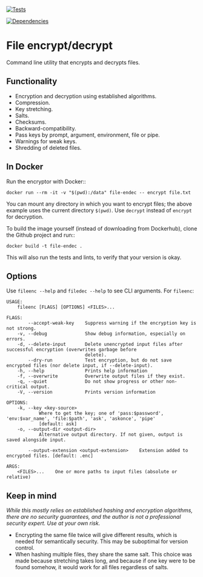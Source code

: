
[![Tests](https://github.com/mverleg/file_endec/workflows/Test%20file_endec/badge.svg)](https://github.com/mverleg/file_endec/actions)

[![Dependencies](https://deps.rs/repo/github/mverleg/file_endec/status.svg)](https://deps.rs/repo/github/mverleg/file_endec)

File encrypt/decrypt
===============================

Command line utility that encrypts and decrypts files.

Functionality
-------------------------------

* Encryption and decryption using established algorithms.
* Compression.
* Key stretching.
* Salts.
* Checksums.
* Backward-compatibility.
* Pass keys by prompt, argument, environment, file or pipe.
* Warnings for weak keys.
* Shredding of deleted files.

In Docker
-------------------------------

Run the encryptor with Docker::

    docker run --rm -it -v "$(pwd):/data" file-endec -- encrypt file.txt

You can mount any directory in which you want to encrypt files; the above example uses the current directory `$(pwd)`. Use `decrypt` instead of `encrypt` for decryption.

To build the image yourself (instead of downloading from Dockerhub), clone the Github project and run::

    docker build -t file-endec .

This will also run the tests and lints, to verify that your version is okay.

Options
-------------------------------

Use `fileenc --help` and `filedec --help` to see CLI arguments. For `fileenc`:

    USAGE:
        fileenc [FLAGS] [OPTIONS] <FILES>...

    FLAGS:
            --accept-weak-key    Suppress warning if the encryption key is not strong.
        -v, --debug              Show debug information, especially on errors.
        -d, --delete-input       Delete unencrypted input files after successful encryption (overwrites garbage before
                                 delete).
            --dry-run            Test encryption, but do not save encrypted files (nor delete input, if --delete-input).
        -h, --help               Prints help information
        -f, --overwrite          Overwrite output files if they exist.
        -q, --quiet              Do not show progress or other non-critical output.
        -V, --version            Prints version information

    OPTIONS:
        -k, --key <key-source>
                Where to get the key; one of 'pass:$password', 'env:$var_name', 'file:$path', 'ask', 'askonce', 'pipe'
                [default: ask]
        -o, --output-dir <output-dir>
                Alternative output directory. If not given, output is saved alongside input.

            --output-extension <output-extension>    Extension added to encrypted files. [default: .enc]

    ARGS:
        <FILES>...    One or more paths to input files (absolute or relative)

Keep in mind
-------------------------------

*While this mostly relies on established hashing and encryption algorithms, there are no security guarantees, and the author is not a professional security expert. Use at your own risk.*

* Encrypting the same file twice will give different results, which is needed for semantically security. This may be suboptimal for version control.
* When hashing multiple files, they share the same salt. This choice was made because stretching takes long, and because if one key were to be found somehow, it would work for all files regardless of salts.
